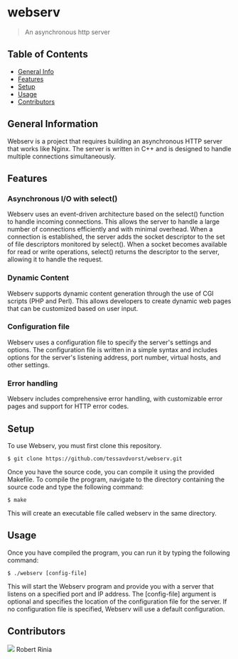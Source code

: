 # webserv
> An asynchronous http server

## Table of Contents
* [General Info](#general-information)
* [Features](#features)
* [Setup](#setup)
* [Usage](#usage)
* [Contributors](#contributors)

## General Information
Webserv is a project that requires building an asynchronous HTTP server that works like Nginx. The server is written in C++ and is designed to handle multiple connections simultaneously.

## Features

### Asynchronous I/O with select()
Webserv uses an event-driven architecture based on the select() function to handle incoming connections. This allows the server to handle a large number of connections efficiently and with minimal overhead. 
When a connection is established, the server adds the socket descriptor to the set of file descriptors monitored by select(). 
When a socket becomes available for read or write operations, select() returns the descriptor to the server, allowing it to handle the request.

### Dynamic Content
Webserv supports dynamic content generation through the use of CGI scripts (PHP and Perl). This allows developers to create dynamic web pages that can be customized based on user input.

### Configuration file
Webserv uses a configuration file to specify the server's settings and options. The configuration file is written in a simple syntax and includes options for the server's listening address, port number, virtual hosts, and other settings.

### Error handling
Webserv includes comprehensive error handling, with customizable error pages and support for HTTP error codes.

## Setup
To use Webserv, you must first clone this repository.

`$ git clone https://github.com/tessavdvorst/webserv.git`

Once you have the source code, you can compile it using the provided Makefile.
To compile the program, navigate to the directory containing the source code and type the following command:

`$ make`

This will create an executable file called webserv in the same directory.

## Usage
Once you have compiled the program, you can run it by typing the following command:

`$ ./webserv [config-file]`

This will start the Webserv program and provide you with a server that listens on a specified port and IP address. The [config-file] argument is optional and specifies the location of the configuration file for the server. 
If no configuration file is specified, Webserv will use a default configuration.

## Contributors
[![](https://github.com/PanoramixDeDruide.png?size=30)](https://github.com/PanoramixDeDruide)
    Robert Rinia
